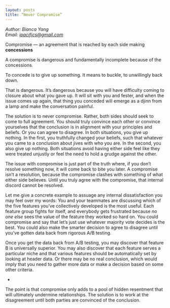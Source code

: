 ```yaml
---
layout: posts
title: “Never Compromise”
---
```

*Author: Bianca Yang*<br>
*Email: <a href="mailto:ipacifics@gmail.com?subject=Hello from the XDRT Blog">ipacifics@gmail.com</a>*<br>

Compromise — an agreement that is reached by each side making __concessions__

A compromise is dangerous and fundamentally incomplete because of the concessions.

To concede is to give up something. It means to buckle, to unwillingly back down.

That is dangerous. It’s dangerous because you will have difficulty coming to closure about what you gave up. It will sit with you and fester, and when the issue comes up again, that thing you conceded will emerge as a djinn from a lamp and make the conversation painful.

The solution is to never compromise. Rather, both sides should seek to come to full agreement. You should truly convince each other or convince yourselves that the conclusion is in alignment with your principles and beliefs. Or you can agree to disagree. In both situations, you give up nothing. In the first, you truthfully changed your beliefs, such that whatever you came to a conclusion about jives with who you are. In the second, you also give up nothing. Both situations avoid having either side feel like they were treated unjustly or feel the need to hold a grudge against the other.

The issue with compromise is just part of the truth where, if you don’t resolve something now, it will come back to bite you later. A compromise isn’t a resolution, because the compromise clashes with something of what either side believes. Until you truly agree with the compromise, that internal discord cannot be resolved.

Let me give a concrete example to assuage any internal dissatisfaction you may feel over my words:
You and your teammates are discussing which of the five features you’ve collectively developed is the most useful. Each feature group fights for itself, and everybody gets frustrated because *no one else* sees the value of the feature they worked so hard on. You could compromise and say that let’s just use whatever majority vote decides is the best. You could also make the smarter decision to agree to disagree until you’ve gotten data back from rigorous A/B testing.

Once you get the data back from A/B testing, you may discover that feature B is universally superior. You may also discover that each feature serves a particular niche and that various features should be automatically set by looking at header data. Or there may be no real conclusion, which would imply that you need to gather more data or make a decision based on some other criteria.

-
The point is that compromise only adds to a pool of hidden resentment that will ultimately undermine relationships. The solution is to work at the disagreement until both parties are convinced of the conclusion.
